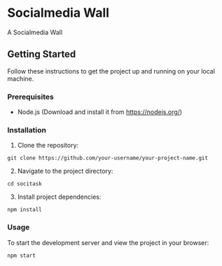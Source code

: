 


# Socialmedia Wall

A Socialmedia Wall 

## Getting Started

Follow these instructions to get the project up and running on your local machine.

### Prerequisites

- Node.js (Download and install it from https://nodejs.org/)

### Installation

1. Clone the repository:

```
git clone https://github.com/your-username/your-project-name.git
```

2. Navigate to the project directory:

```
cd socitask
```

3. Install project dependencies:

```
npm install
```

### Usage

To start the development server and view the project in your browser:

```
npm start
```



